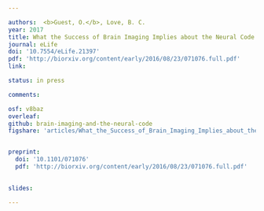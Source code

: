 ```yaml
---

authors:  <b>Guest, O.</b>, Love, B. C.
year: 2017
title: What the Success of Brain Imaging Implies about the Neural Code
journal: eLife
doi: '10.7554/eLife.21397'
pdf: 'http://biorxiv.org/content/early/2016/08/23/071076.full.pdf'
link: 

status: in press

comments:

osf: v8baz
overleaf: 
github: brain-imaging-and-the-neural-code
figshare: 'articles/What_the_Success_of_Brain_Imaging_Implies_about_the_Neural_Code/4252022'


preprint: 
  doi: '10.1101/071076'
  pdf: 'http://biorxiv.org/content/early/2016/08/23/071076.full.pdf'

  
slides: 

---
```

